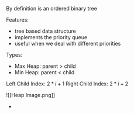 

By definition is an ordered binary tree

Features:
* tree based data structure
* implements the priority queue
* useful when we deal with different priorities

Types:
* Max Heap: parent > child 
* Min Heap: parent < child

Left Child Index: $2*i + 1$
Right Child Index: $2*i + 2$


![[Heap Image.png]]


* 
